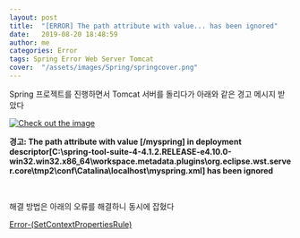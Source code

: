 ```yaml
---
layout: post
title:  "[ERROR] The path attribute with value... has been ignored"
date:   2019-08-20 18:48:59
author: me
categories: Error
tags: Spring Error Web Server Tomcat
cover:  "/assets/images/Spring/springcover.png"
---
```



Spring 프로젝트를 진행하면서 Tomcat 서버를 돌리다가 아래와 같은 경고 메시지 받았다 <br />

<a href="{{ site.error_img }}/spring_error2.JPG" data-lightbox="falcon9-large" data-title="Check out the image">
  <img src="{{ site.error_img }}/spring_error2.JPG" title="Check out the image">
</a>

<br />

__경고: The path attribute with value [/myspring] in deployment descriptor[C:\spring-tool-suite-4-4.1.2.RELEASE-e4.10.0-win32.win32.x86_64\workspace\.metadata\.plugins\org.eclipse.wst.server.core\tmp2\conf\Catalina\localhost\myspring.xml] has been ignored__

<br />

해결 방법은 아래의 오류를 해결하니 동시에 잡혔다 <br />

<a href="https://doorisopen.github.io/error/2019/08/20/Error-(SetContextPropertiesRule).html">Error-(SetContextPropertiesRule)<a>